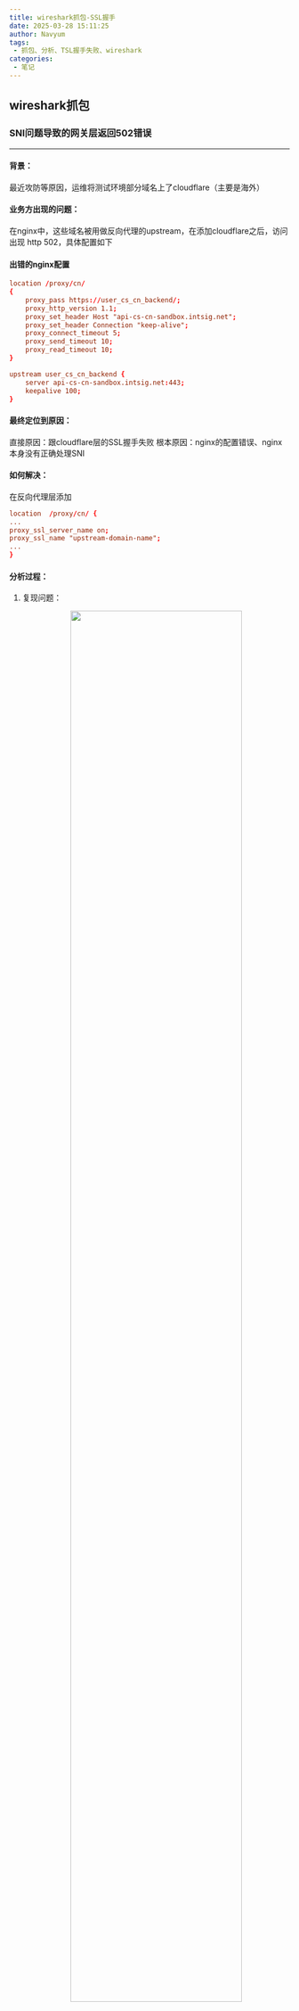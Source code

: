 ```yaml
---
title: wireshark抓包-SSL握手
date: 2025-03-28 15:11:25
author: Navyum
tags: 
 - 抓包、分析、TSL握手失败、wireshark
categories: 
 - 笔记
---
```

## wireshark抓包


### SNI问题导致的网关层返回502错误
---

#### 背景：
最近攻防等原因，运维将测试环境部分域名上了cloudflare（主要是海外）

#### 业务方出现的问题：
在nginx中，这些域名被用做反向代理的upstream，在添加cloudflare之后，访问出现 http 502，具体配置如下

#### 出错的nginx配置
```nginx.conf
location /proxy/cn/
{
    proxy_pass https://user_cs_cn_backend/;
    proxy_http_version 1.1;
    proxy_set_header Host "api-cs-cn-sandbox.intsig.net";
    proxy_set_header Connection "keep-alive";
    proxy_connect_timeout 5;
    proxy_send_timeout 10;
    proxy_read_timeout 10;
}
```

```backend.conf
upstream user_cs_cn_backend {
    server api-cs-cn-sandbox.intsig.net:443;
    keepalive 100;
}
```

#### 最终定位到原因：
直接原因：跟cloudflare层的SSL握手失败
根本原因：nginx的配置错误、nginx本身没有正确处理SNI

#### 如何解决：
在反向代理层添加
```nginx.conf
location  /proxy/cn/ {
...
proxy_ssl_server_name on;
proxy_ssl_name "upstream-domain-name";
...
}
``` 

#### 分析过程：
1. 复现问题：
    <p align="center"><img src="https://raw.staticdn.net/Navyum/imgbed/pic/IMG/948a66b5573e0091700f8bdc3696a561.png" width="80%"></p>
2. 查看域名解析情况：
    <p align="center"><img src="https://raw.staticdn.net/Navyum/imgbed/pic/IMG/46a1f13e9f01859b312094dfa5fbe24b.png" width="80%"></p>
3. 通过tcpdump进行抓包，在wireshark中打开
    <p align="center"><img src="https://raw.staticdn.net/Navyum/imgbed/pic/IMG/7c6e0c2d6131e36333e8c24a35cdefb8.png" width="80%"></p>
    <p align="center"><img src="https://raw.staticdn.net/Navyum/imgbed/pic/IMG/517590ec728251d6e3c2cc816e4a26e2.png" width="80%"></p>

4. 查看详细失败：
    <p align="center"><img src="https://raw.staticdn.net/Navyum/imgbed/pic/IMG/4f15c3123bfaa068f9dc582112407e3b.png" width="80%"></p>
5. TLS握手失败错误码 40解读：
    * 根本原因是 SNI 缺失，因为nginx在反向代理时，如果使用的是负载均衡的backend，默认会把host值、SNI传成backend的名称（user_cs_cn_backend），而不是真实的域名（巨坑）。
    * SNI解读：
        * SNI（Server Name Indication）允许客户端在TLS握手时指定要访问的域名，这样服务器可以返回正确的证书。
        * 在反向代理中，如果后端服务（网关）使用不同的域名（网关需要设置为多个域名对应一个公网ip），代理服务器必须正确传递SNI信息，否则后端可能无法识别请求，导致握手失败。
    * 基于这个原因，有两种处理方式：
        1. 不使用backend做负载均衡，而是直接写成对应域名。一般开发、测试环境可以这样操作。
           ```nginx.conf
                location /proxy/cn/
                {
                    proxy_pass https://api-cs-cn-sandbox.intsig.net/;
                    proxy_http_version 1.1;
                    proxy_set_header Connection "keep-alive";
                    proxy_connect_timeout 5;
                    proxy_send_timeout 10;
                    proxy_read_timeout 10;
                }
           ```
        2. 设置正确的SNI信息，proxy_ssl_server_name、proxy_ssl_name。如果涉及backend存在多个域名，则需要结合map、变量，来设置proxy_ssl_name。
            ```nginx.conf
            location  /proxy/cn/ {
            ...
            proxy_ssl_server_name on;
            proxy_ssl_name "upstream-domain-name";
            ...
            }
            ```